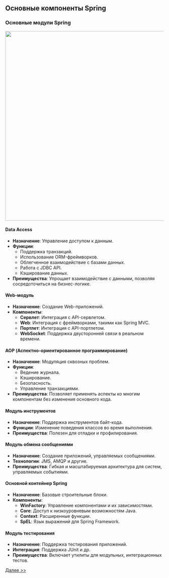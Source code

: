 ## Основные компоненты Spring

### Основные модули Spring

<img src = "https://docs.spring.io/spring-framework/docs/3.0.x/spring-framework-reference/html/images/spring-overview.png" width = 600>

#### **Data Access**

- **Назначение**: Управление доступом к данным.
- **Функции**:
  - Поддержка транзакций.
  - Использование ORM-фреймворков.
  - Облегченное взаимодействие с базами данных.
  - Работа с JDBC API.
  - Кэширование данных.
- **Преимущества**: Упрощает взаимодействие с данными, позволяя сосредоточиться на бизнес-логике.

#### **Web-модуль**

- **Назначение**: Создание Web-приложений.
- **Компоненты**:
  - **Сервлет**: Интеграция с API-сервлетом.
  - **Web**: Интеграция с фреймворками, такими как Spring MVC.
  - **Портлет**: Интеграция с API-портлетом.
  - **WebSocket**: Поддержка двусторонней связи в реальном времени.

#### **AOP (Аспектно-ориентированное программирование)**

- **Назначение**: Модуляция сквозных проблем.
- **Функции**:
  - Ведение журнала.
  - Кэширование.
  - Безопасность.
  - Управление транзакциями.
- **Преимущества**: Позволяет применять аспекты ко многим компонентам без изменения основного кода.

#### **Модуль инструментов**

- **Назначение**: Поддержка инструментов байт-кода.
- **Функции**: Изменение поведения классов во время выполнения.
- **Преимущества**: Полезен для отладки и профилирования.

#### **Модуль обмена сообщениями**

- **Назначение**: Создание приложений, управляемых сообщениями.
- **Технологии**: JMS, AMQP и другие.
- **Преимущества**: Гибкая и масштабируемая архитектура для систем, управляемых событиями.

#### **Основной контейнер Spring**

- **Назначение**: Базовые строительные блоки.
- **Компоненты**:
  - **WinFactory**: Управление компонентами и их зависимостями.
  - **Core**: Доступ к низкоуровневым возможностям Java.
  - **Context**: Расширенные функции.
  - **SpEL**: Язык выражений для Spring Framework.

#### **Модуль тестирования**

- **Назначение**: Поддержка тестирования приложений.
- **Интеграция**: Поддержка JUnit и др.
- **Преимущества**: Включает утилиты для модульных, интеграционных тестов.

[Далее >>](./part-04.md)
